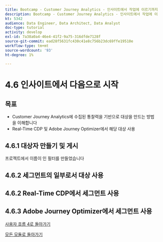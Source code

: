 ```yaml
---
title: Bootcamp - Customer Journey Analytics - 인사이트에서 작업에 이르기까지
description: Bootcamp - Customer Journey Analytics - 인사이트에서 작업에 이르기까지
kt: 5342
audience: Data Engineer, Data Architect, Data Analyst
doc-type: tutorial
activity: develop
exl-id: 7a38a0a4-46e4-41f2-9a75-316dfde7128f
source-git-commit: ead28f5631fc430c41e8c756b23dc69ffe19510e
workflow-type: tm+mt
source-wordcount: '93'
ht-degree: 1%

---
```


# 4.6 인사이트에서 다음으로 시작

## 목표

- Customer Journey Analytics에 수집된 통찰력을 기반으로 대상을 만드는 방법을 이해합니다
- Real-Time CDP 및 Adobe Journey Optimizer에서 해당 대상 사용

## 4.6.1 대상자 만들기 및 게시

프로젝트에서 이름이 인 필터를 만들었습니다

## 4.6.2 세그먼트의 일부로서 대상 사용


## 4.6.2 Real-Time CDP에서 세그먼트 사용

## 4.6.3 Adobe Journey Optimizer에서 세그먼트 사용

[사용자 흐름 4로 돌아가기](./uc4.md)

[모든 모듈로 돌아가기](./../../overview.md)
